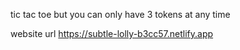 tic tac toe but you can only have 3 tokens at any time

website url https://subtle-lolly-b3cc57.netlify.app
